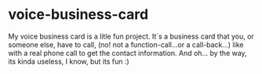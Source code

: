 # voice-business-card
My voice business card is a litle fun project. It´s a business card that you, or someone else, have to call, (no! not a function-call...or a call-back...) like with a real phone call to get the contact information. And oh... by the way, its kinda useless, I know, but its fun :)
